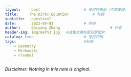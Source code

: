 ```yaml
---
layout:     post   				    # 使用的布局（不需要改）
title:     The Dirac Equation			# 标题 
subtitle:   question?
date:       2023-09-03				# 时间
author:     Baiyang Zhang 						# 作者
header-img: img/math3.jpg 	#这篇文章标题背景图片
catalog: true 						# 是否归档
tags:								#标签
    - Geometry
    - Minkowski
    - Frankel
---
```


*Disclaimer: Nothing in this note is original.*

